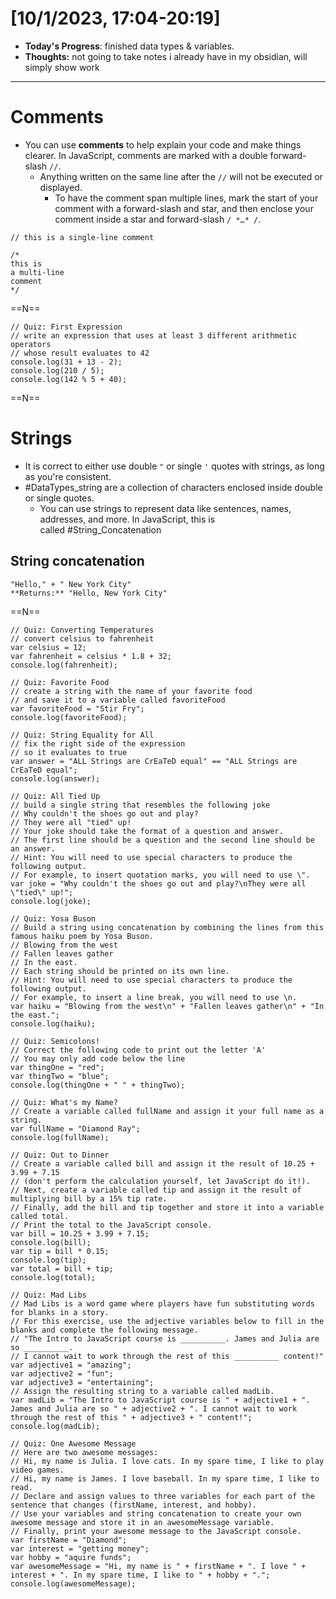 # [10/1/2023, 17:04-20:19]
- **Today's Progress**: finished data types & variables. 
- **Thoughts:** not going to take notes i already have in my obsidian, will simply show work
---
# Comments
- You can use **comments** to help explain your code and make things clearer. In JavaScript, comments are marked with a double forward-slash `//`.
	- Anything written on the same line after the `//` will not be executed or displayed.
		- To have the comment span multiple lines, mark the start of your comment with a forward-slash and star, and then enclose your comment inside a star and forward-slash `/ *…* /`.
```
// this is a single-line comment

/*
this is
a multi-line
comment
*/
```

==N==
```
// Quiz: First Expression
// write an expression that uses at least 3 different arithmetic operators
// whose result evaluates to 42
console.log(31 + 13 - 2);
console.log(210 / 5);
console.log(142 % 5 + 40);
```

==N==
# Strings
- It is correct to either use double `"` or single `'` quotes with strings, as long as you're consistent.
- #DataTypes_string are a collection of characters enclosed inside double or single quotes.
	- You can use strings to represent data like sentences, names, addresses, and more. In JavaScript, this is called #String_Concatenation 
## String concatenation
```
"Hello," + " New York City"
**Returns:** "Hello, New York City"
```
==N==

```
// Quiz: Converting Temperatures
// convert celsius to fahrenheit
var celsius = 12;
var fahrenheit = celsius * 1.8 + 32;
console.log(fahrenheit);
```

```
// Quiz: Favorite Food
// create a string with the name of your favorite food
// and save it to a variable called favoriteFood
var favoriteFood = "Stir Fry";
console.log(favoriteFood);

// Quiz: String Equality for All
// fix the right side of the expression
// so it evaluates to true
var answer = "ALL Strings are CrEaTeD equal" == "ALL Strings are CrEaTeD equal";
console.log(answer);

// Quiz: All Tied Up
// build a single string that resembles the following joke
// Why couldn't the shoes go out and play?
// They were all "tied" up!
// Your joke should take the format of a question and answer.
// The first line should be a question and the second line should be an answer.
// Hint: You will need to use special characters to produce the following output.
// For example, to insert quotation marks, you will need to use \".
var joke = "Why couldn't the shoes go out and play?\nThey were all \"tied\" up!";
console.log(joke);

// Quiz: Yosa Buson
// Build a string using concatenation by combining the lines from this famous haiku poem by Yosa Buson.
// Blowing from the west
// Fallen leaves gather
// In the east.
// Each string should be printed on its own line.
// Hint: You will need to use special characters to produce the following output.
// For example, to insert a line break, you will need to use \n.
var haiku = "Blowing from the west\n" + "Fallen leaves gather\n" + "In the east.";
console.log(haiku);

// Quiz: Semicolons!
// Correct the following code to print out the letter 'A'
// You may only add code below the line
var thingOne = "red";
var thingTwo = "blue";
console.log(thingOne + " " + thingTwo);

// Quiz: What's my Name?
// Create a variable called fullName and assign it your full name as a string.
var fullName = "Diamond Ray";
console.log(fullName);

// Quiz: Out to Dinner
// Create a variable called bill and assign it the result of 10.25 + 3.99 + 7.15
// (don't perform the calculation yourself, let JavaScript do it!).
// Next, create a variable called tip and assign it the result of multiplying bill by a 15% tip rate.
// Finally, add the bill and tip together and store it into a variable called total.
// Print the total to the JavaScript console.
var bill = 10.25 + 3.99 + 7.15;
console.log(bill);
var tip = bill * 0.15;
console.log(tip);
var total = bill + tip;
console.log(total);

// Quiz: Mad Libs
// Mad Libs is a word game where players have fun substituting words for blanks in a story.
// For this exercise, use the adjective variables below to fill in the blanks and complete the following message.
// "The Intro to JavaScript course is __________. James and Julia are so __________.
// I cannot wait to work through the rest of this __________ content!"
var adjective1 = "amazing";
var adjective2 = "fun";
var adjective3 = "entertaining";
// Assign the resulting string to a variable called madLib.
var madLib = "The Intro to JavaScript course is " + adjective1 + ". James and Julia are so " + adjective2 + ". I cannot wait to work through the rest of this " + adjective3 + " content!";
console.log(madLib);

// Quiz: One Awesome Message
// Here are two awesome messages:
// Hi, my name is Julia. I love cats. In my spare time, I like to play video games.
// Hi, my name is James. I love baseball. In my spare time, I like to read.
// Declare and assign values to three variables for each part of the sentence that changes (firstName, interest, and hobby).
// Use your variables and string concatenation to create your own awesome message and store it in an awesomeMessage variable.
// Finally, print your awesome message to the JavaScript console.
var firstName = "Diamond";
var interest = "getting money";
var hobby = "aquire funds";
var awesomeMessage = "Hi, my name is " + firstName + ". I love " + interest + ". In my spare time, I like to " + hobby + ".";
console.log(awesomeMessage);
```


























































